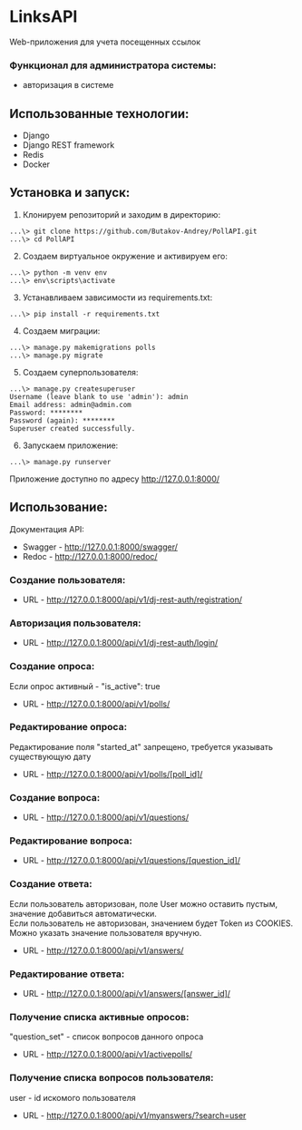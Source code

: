 # LinksAPI
Web-приложения для учета посещенных ссылок
### Функционал для администратора системы:
* авторизация в системе
## Использованные технологии:
* Django
* Django REST framework
* Redis
* Docker
## Установка и запуск:
1. Клонируем репозиторий и заходим в директорию:
  ```
  ...\> git clone https://github.com/Butakov-Andrey/PollAPI.git
  ...\> cd PollAPI
  ```
2. Создаем виртуальное окружение и активируем его:
  ```
  ...\> python -m venv env
  ...\> env\scripts\activate
  ```
3. Устанавливаем зависимости из requirements.txt:
  ```
  ...\> pip install -r requirements.txt
  ```
4. Создаем миграции:
  ```
  ...\> manage.py makemigrations polls
  ...\> manage.py migrate
  ```
5. Создаем суперпользователя:
  ```
  ...\> manage.py createsuperuser
  Username (leave blank to use 'admin'): admin
  Email address: admin@admin.com
  Password: ********
  Password (again): ********
  Superuser created successfully.
  ```
6. Запускаем приложение:
  ```
  ...\> manage.py runserver
  ```
Приложение доступно по адресу http://127.0.0.1:8000/
## Использование:
Документация API:
* Swagger - http://127.0.0.1:8000/swagger/
* Redoc - http://127.0.0.1:8000/redoc/
### Создание пользователя:
* URL - http://127.0.0.1:8000/api/v1/dj-rest-auth/registration/
### Авторизация пользователя:
* URL - http://127.0.0.1:8000/api/v1/dj-rest-auth/login/
### Создание опроса:
  Если опрос активный - "is_active": true
* URL - http://127.0.0.1:8000/api/v1/polls/
### Редактирование опроса:
  Редактирование поля "started_at" запрещено, требуется указывать существующую дату
* URL - http://127.0.0.1:8000/api/v1/polls/[poll_id]/
### Создание вопроса:
* URL - http://127.0.0.1:8000/api/v1/questions/
### Редактирование вопроса:
* URL - http://127.0.0.1:8000/api/v1/questions/[question_id]/
### Создание ответа:
  Если пользователь авторизован, поле User можно оставить пустым, значение добавиться автоматически.  
  Если пользователь не авторизован, значением будет Token из COOKIES.  
  Можно указать значение пользователя вручную.  
* URL - http://127.0.0.1:8000/api/v1/answers/
### Редактирование ответа:
* URL - http://127.0.0.1:8000/api/v1/answers/[answer_id]/
### Получение списка активные опросов:
  "question_set" - список вопросов данного опроса
* URL - http://127.0.0.1:8000/api/v1/activepolls/
### Получение списка вопросов пользователя:
  user - id искомого пользователя
* URL - http://127.0.0.1:8000/api/v1/myanswers/?search=user

